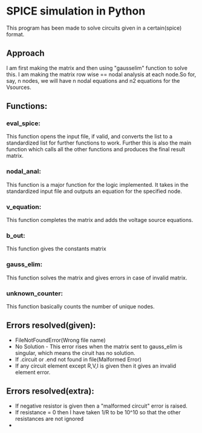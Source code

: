 # SPICE simulation in Python
This program has been made to solve circuits given in a certain(spice) format.

## Approach
I am first making the matrix and then using "gausselim" function to solve this.
I am making the matrix row wise == nodal analysis at each node.So for, say, n nodes, we will have n nodal equations and n2 equations for the Vsources.

## Functions:
###  eval_spice:
This function opens the input file, if valid, and converts the list to a standardized list for further functions to work.
Further this is also the main function which calls all the other functions and produces the final result matrix.

###  nodal_anal:
This function is a major function for the logic implemented. It takes in the 
standardized input file and outputs an equation for the specified node.

###  v_equation:
This function completes the matrix and adds the voltage source equations.

###  b_out:
This function gives the constants matrix

###  gauss_elim:
This function solves the matrix and gives errors in case of invalid matrix.

###  unknown_counter:
This function basically counts the number of unique nodes.

## Errors resolved(given):

- FileNotFoundError(Wrong file name)
- No Solution - This error rises when the matrix sent to gauss_elim is singular, which means the ciruit has no solution.
- If .circuit or .end not found in file(Malformed Error)
- If any circuit element except R,V,I is given then it gives an invalid element error.


## Errors resolved(extra):

- If negative resistor is given then a "malformed circuit" error is raised.
- If resistance = 0 then I have taken 1/R to be 10^10 so that the other resistances are not ignored
-